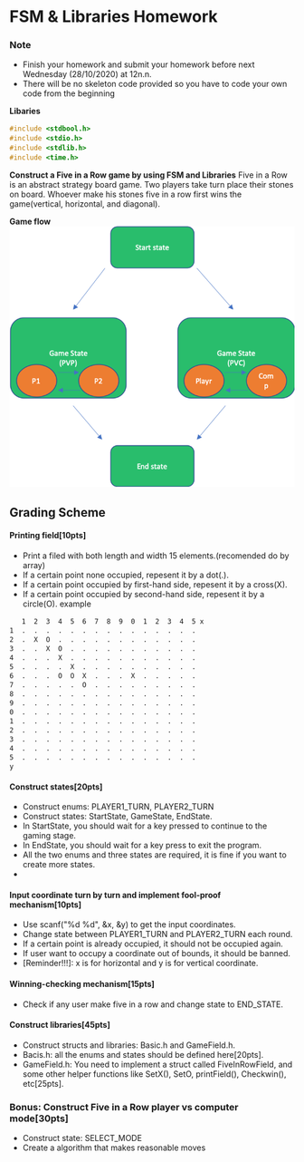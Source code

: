 # FSM & Libraries Homework

### Note
* Finish your homework and submit your homework before next Wednesday (28/10/2020) at 12n.n.
* There will be no skeleton code provided so you have to code your own code from the beginning

**Libaries**

```C
#include <stdbool.h>
#include <stdio.h>
#include <stdlib.h>
#include <time.h>
```

**Construct a Five in a Row game by using FSM and Libraries**
Five in a Row is an abstract strategy board game. Two players take turn place their stones on board. Whoever make his stones five in a row first wins the game(vertical, horizontal, and diagonal).

**Game flow** 
![Gameflow](Picture.png)

## Grading Scheme
#### Printing field[10pts]
* Print a filed with both length and width 15 elements.(recomended do by array)
* If a certain point none occupied, repesent it by a dot(.).
* If a certain point occupied by first-hand side, repesent it by a cross(X).
* If a certain point occupied by second-hand side, repesent it by a circle(O).
example 
```
   1  2  3  4  5  6  7  8  9  0  1  2  3  4  5 x
1  .  .  .  .  .  .  .  .  .  .  .  .  .  .  .
2  .  X  O  .  .  .  .  .  .  .  .  .  .  .  .
3  .  .  X  O  .  .  .  .  .  .  .  .  .  .  .
4  .  .  .  X  .  .  .  .  .  .  .  .  .  .  .
5  .  .  .  .  X  .  .  .  .  .  .  .  .  .  .
6  .  .  .  O  O  X  .  .  .  X  .  .  .  .  .
7  .  .  .  .  .  O  .  .  .  .  .  .  .  .  .
8  .  .  .  .  .  .  .  .  .  .  .  .  .  .  .
9  .  .  .  .  .  .  .  .  .  .  .  .  .  .  .
0  .  .  .  .  .  .  .  .  .  .  .  .  .  .  .
1  .  .  .  .  .  .  .  .  .  .  .  .  .  .  .
2  .  .  .  .  .  .  .  .  .  .  .  .  .  .  .
3  .  .  .  .  .  .  .  .  .  .  .  .  .  .  .
4  .  .  .  .  .  .  .  .  .  .  .  .  .  .  .
5  .  .  .  .  .  .  .  .  .  .  .  .  .  .  .
y
```
#### Construct states[20pts]
* Construct enums: PLAYER1_TURN, PLAYER2_TURN
* Construct states: StartState, GameState, EndState.
* In StartState, you should wait for a key pressed to continue to the gaming stage.
* In EndState, you should wait for a key press to exit the program.
* All the two enums and three states are required, it is fine if you want to create more states.
* 
#### Input coordinate turn by turn and implement fool-proof mechanism[10pts]
* Use scanf("%d %d", &x, &y) to get the input coordinates.
* Change state between PLAYER1_TURN and PLAYER2_TURN each round.
* If a certain point is already occupied, it should not be occupied again.
* If user want to occupy a coordinate out of bounds, it should be banned.
* [Reminder!!!]: x is for horizontal and y is for vertical coordinate.

#### Winning-checking mechanism[15pts]
* Check if any user make five in a row and change state to END_STATE.

#### Construct libraries[45pts]
* Construct structs and libraries: Basic.h and GameField.h.
* Bacis.h: all the enums and states should be defined here[20pts].
* GameField.h: You need to implement a struct called FiveInRowField, and some other helper functions like SetX(), SetO, printField(), Checkwin(), etc[25pts].

### Bonus: Construct Five in a Row player vs computer mode[30pts]
* Construct state: SELECT_MODE
* Create a algorithm that makes reasonable moves
